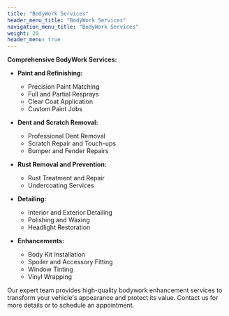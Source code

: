 ```yaml
---
title: "BodyWork Services"
header_menu_title: "BodyWork Services"
navigation_menu_title: "BodyWork Services"
weight: 20
header_menu: true
---
```


**Comprehensive BodyWork Services:**

- **Paint and Refinishing:**
  - Precision Paint Matching
  - Full and Partial Resprays
  - Clear Coat Application
  - Custom Paint Jobs

- **Dent and Scratch Removal:**
  - Professional Dent Removal
  - Scratch Repair and Touch-ups
  - Bumper and Fender Repairs

- **Rust Removal and Prevention:**
  - Rust Treatment and Repair
  - Undercoating Services

- **Detailing:**
  - Interior and Exterior Detailing
  - Polishing and Waxing
  - Headlight Restoration

- **Enhancements:**
  - Body Kit Installation
  - Spoiler and Accessory Fitting
  - Window Tinting
  - Vinyl Wrapping

Our expert team provides high-quality bodywork enhancement services to transform your vehicle's appearance and protect its value. Contact us for more details or to schedule an appointment.
